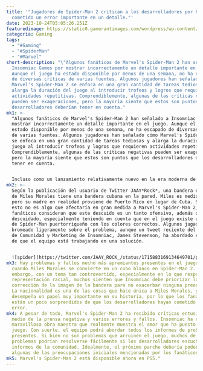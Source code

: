 ```yaml
---
title: '"Jugadores de Spider-Man 2 critican a los desarrolladores por haber
  cometido un error importante en un detalle."'
date: 2023-10-24T05:05:26.251Z
featuredimage: https://static0.gamerantimages.com/wordpress/wp-content/uploads/2023/10/spider-man-2-cover-2.jpg?q=50&fit=contain&w=1140&h=&dpr=1.5
categoria: Gaming
tags:
  - "#Gaming"
  - "#SpiderMan"
  - "#Marvel"
short-description: "\"Algunos fanáticos de Marvel's Spider-Man 2 han señalado a
  Insomniac Games por mostrar incorrectamente un detalle importante en el juego.
  Aunque el juego ha estado disponible por menos de una semana, no ha escapado
  de diversas críticas de varias fuentes. Algunos jugadores han señalado cómo
  Marvel's Spider-Man 2 se enfoca en una gran cantidad de tareas tediosas y
  alarga la duración del juego al introducir trofeos y logros que requieren
  actividades repetitivas. Comprendiblemente, algunas de las críticas negativas
  pueden ser exageraciones, pero la mayoría siente que estos son puntos que los
  desarrolladores deberían tener en cuenta."
mk1: >-
  "Algunos fanáticos de Marvel's Spider-Man 2 han señalado a Insomniac Games por
  mostrar incorrectamente un detalle importante en el juego. Aunque el juego ha
  estado disponible por menos de una semana, no ha escapado de diversas críticas
  de varias fuentes. Algunos jugadores han señalado cómo Marvel's Spider-Man 2
  se enfoca en una gran cantidad de tareas tediosas y alarga la duración del
  juego al introducir trofeos y logros que requieren actividades repetitivas.
  Comprendiblemente, algunas de las críticas negativas pueden ser exageraciones,
  pero la mayoría siente que estos son puntos que los desarrolladores deberían
  tener en cuenta.


  Incluso como un lanzamiento relativamente nuevo en la era moderna de los videojuegos, los jugadores esperan que el título tenga problemas que necesita resolver, razón por la cual los parches y actualizaciones son comunes en la actualidad. Sin embargo, hay algunos errores que han causado que los jugadores entusiasmados sientan una percepción negativa sobre el juego, incluido un problema inicial en el que los jugadores no podían instalar sus copias físicas de Marvel's Spider-Man 2 en sus PS5. Parece que solo afecta a un grupo de usuarios, pero Insomniac ha instado a los jugadores a informar sobre todo tipo de errores y fallos que puedan encontrar. Lamentablemente, un usuario de Twitter puede haber encontrado un error visual que podría haber sido un descuido del equipo de gráficos.
mk2: >-
  Según la publicación del usuario de Twitter JAAY*Rock*, una bandera en la casa
  de Miles Morales tiene una bandera cubana en la pared. Miles es medio latino,
  pero su madre en realidad proviene de Puerto Rico en lugar de Cuba. Si bien
  esto no es algo que afectaría en gran medida a Marvel's Spider-Man 2, muchos
  fanáticos consideran que este descuido es un tanto ofensivo, además de
  descuidado, especialmente teniendo en cuenta que en el juego existe un traje
  de Spider-Man puertorriqueño con los colores correctos. Algunos jugadores han
  bromeado ligeramente sobre el problema, aunque un tweet reciente del director
  de Comunidad y Marketing de Insomniac, James Stevenson, ha abordado el hecho
  de que el equipo está trabajando en una solución.


  ![spider](https://twitter.com/JAAY_ROCK_/status/1715883169134649701/photo/1+ "´spider")
mk3: Hay problemas y fallos mucho más apremiantes presentes en el juego, como
  cuando Miles Morales se convierte en un cubo blanco en Spider-Man 2. Sin
  embargo, con un tema tan controvertido, especialmente en lo que respecta a la
  representación racial, muchos sienten que Insomniac debe priorizar la
  corrección de la imagen de la bandera para no exacerbar ninguna preocupación.
  La nacionalidad es una de las cosas que hace única a Miles Morales, y
  desempeña un papel muy importante en su historia, por lo que los fanáticos
  están un poco sorprendidos de que los desarrolladores hayan cometido este
  error.
mk4: A pesar de todo, Marvel's Spider-Man 2 ha recibido críticas entusiastas en
  medio de la prensa negativa y varios errores y fallos. Insomniac ha creado una
  maravillosa obra maestra que realmente muestra el amor que ha puesto en el
  juego. Con suerte, el equipo podrá abordar todos los informes de problemas
  presentes. Si bien no son problemas que arruinen el juego, muchos de estos
  problemas podrían resolverse fácilmente si los desarrolladores escuchan los
  informes de la comunidad. Idealmente, el próximo parche debería poder abordar
  algunas de las preocupaciones iniciales mencionadas por los fanáticos.
mk5: Marvel's Spider-Man 2 está disponible ahora en PS5."
---
```

